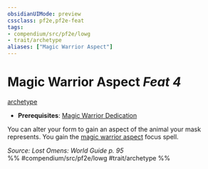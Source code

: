 ```yaml
---
obsidianUIMode: preview
cssclass: pf2e,pf2e-feat
tags:
- compendium/src/pf2e/lowg
- trait/archetype
aliases: ["Magic Warrior Aspect"]
---
```

# Magic Warrior Aspect  *Feat 4*  
[archetype](rules/traits/archetype.md)  

- **Prerequisites**: [Magic Warrior Dedication](compendium/feats/magic-warrior-dedication-lowg.md)

You can alter your form to gain an aspect of the animal your mask represents. You gain the [magic warrior aspect](compendium/spells/magic-warrior-aspect-lowg.md) focus spell.

*Source: Lost Omens: World Guide p. 95*  
%% #compendium/src/pf2e/lowg #trait/archetype %%